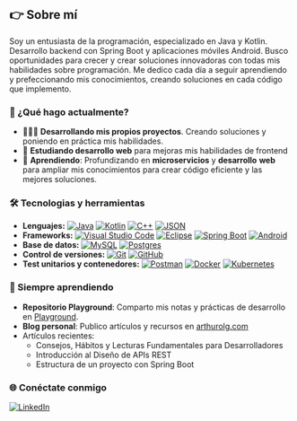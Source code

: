 ## 👉 Sobre mí
Soy un entusiasta de la programación, especializado en Java y Kotlin. Desarrollo backend con Spring Boot y aplicaciones móviles Android. Busco oportunidades para crecer y crear soluciones innovadoras con todas mis habilidades sobre programación. Me dedico cada día a seguir aprendiendo y prefeccionando mis conocimientos, creando soluciones en cada código que implemento.

### 🚀 ¿Qué hago actualmente?

- 👨🏻‍💻 **Desarrollando mis propios proyectos**. Creando soluciones y poniendo en práctica mis habilidades.
- 💼 **Estudiando desarrollo web** para mejoras mis habilidades de frontend
- 🤺 **Aprendiendo**: Profundizando en **microservicios** y **desarrollo** **web** para ampliar mis conocimientos para crear código eficiente y las mejores soluciones.

### 🛠️ Tecnologias y herramientas

- **Lenguajes:**
[![Java](https://img.shields.io/badge/Java-%23ED8B00.svg?logo=openjdk&logoColor=white)](#)
[![Kotlin](https://img.shields.io/badge/Kotlin-%237F52FF.svg?logo=kotlin&logoColor=white)](#)
[![C++](https://img.shields.io/badge/C++-%2300599C.svg?logo=c%2B%2B&logoColor=white)](#)
[![JSON](https://img.shields.io/badge/JSON-000?logo=json&logoColor=fff)](#)
- **Frameworks:**
[![Visual Studio Code](https://custom-icon-badges.demolab.com/badge/Visual%20Studio%20Code-0078d7.svg?logo=vsc&logoColor=white)](#)
[![Eclipse](https://img.shields.io/badge/Eclipse-FE7A16.svg?logo=Eclipse&logoColor=white)](#)
[![Spring Boot](https://img.shields.io/badge/Spring%20Boot-6DB33F?logo=springboot&logoColor=fff)](#)
[![Android](https://img.shields.io/badge/Android%20Studio-3DDC84?logo=android&logoColor=white)](#)
- **Base de datos:**
[![MySQL](https://img.shields.io/badge/MySQL-4479A1?logo=mysql&logoColor=fff)](#)
[![Postgres](https://img.shields.io/badge/Postgres-%23316192.svg?logo=postgresql&logoColor=white)](#)
- **Control de versiones:**
[![Git](https://img.shields.io/badge/Git-F05032?logo=git&logoColor=fff)](#)
[![GitHub](https://img.shields.io/badge/GitHub-%23121011.svg?logo=github&logoColor=white)](#)
- **Test unitarios y contenedores:**
[![Postman](https://img.shields.io/badge/-Postman-FF6C37?style=flat&logo=postman&logoColor=white)](#)
[![Docker](https://img.shields.io/badge/Docker-2496ED?logo=docker&logoColor=fff)](#)
[![Kubernetes](https://img.shields.io/badge/Kubernetes-326CE5?logo=kubernetes&logoColor=fff)](#)

### 🧠 Siempre aprendiendo

- **Repositorio Playground**: Comparto mis notas y prácticas de desarrollo en [Playground](https://github.com/lgzarturo/playground).
- **Blog personal**: Publico artículos y recursos en [arthurolg.com](https://arthurolg.com)
- Artículos recientes:
  - Consejos, Hábitos y Lecturas Fundamentales para Desarrolladores
  - Introducción al Diseño de APIs REST
  - Estructura de un proyecto con Spring Boot

### 🌐 Conéctate conmigo
[![LinkedIn](https://img.shields.io/badge/Linkedin-%230077B5.svg?logo=linkedin&logoColor=white&link=https://www.linkedin.com/in/ildefonso-albares-garcia/)](#)

<!-- ## Proyectos:
<a href="https://github.com/ildeagr/ABS4SOW"><img src="https://raw.githubusercontent.com/mouredev/roadmap-retos-programacion/main/Images/header.jpg" style="height: 60%; width:60%;"/></a>

<a href="https://github.com/ildeagr/Proyecto-Catalogo-Fronted"><img src="https://raw.githubusercontent.com/mouredev/roadmap-retos-programacion/main/Images/header.jpg" style="height: 60%; width:60%;"/></a>

<a href="https://github.com/ildeagr/Proyecto-Catalogo-Backend"><img src="https://raw.githubusercontent.com/mouredev/roadmap-retos-programacion/main/Images/header.jpg" style="height: 60%; width:60%;"/></a>

<a href="https://retosdeprogramacion.com/roadmap"><img src="https://raw.githubusercontent.com/mouredev/roadmap-retos-programacion/main/Images/header.jpg" style="height: 60%; width:60%;"/></a> -->

<!-- -**Otras herramientas pendientes de aprender:**
[![Junit](https://img.shields.io/badge/junit5-none?logo=junit5&logoColor=fff)](#)
[![Jira](https://img.shields.io/badge/Jira-0052CC?logo=jira&logoColor=fff)](#)
[![Firebase](https://img.shields.io/badge/Firebase-039BE5?logo=Firebase&logoColor=white)](#)
[![MongoDB](https://img.shields.io/badge/MongoDB-%234ea94b.svg?logo=mongodb&logoColor=white)](#)
[![MariaDB](https://img.shields.io/badge/MariaDB-003545?logo=mariadb&logoColor=white)](#)
[![NodeJS](https://img.shields.io/badge/Node.js-6DA55F?logo=node.js&logoColor=white)](#)
[![React](https://img.shields.io/badge/React-%2320232a.svg?logo=react&logoColor=%2361DAFB)](#)
[![Angular](https://img.shields.io/badge/Angular-%23DD0031.svg?logo=angular&logoColor=white)](#)
[![npm](https://img.shields.io/badge/npm-CB3837?logo=npm&logoColor=fff)](#)
[![Python](https://img.shields.io/badge/Python-3776AB?logo=python&logoColor=fff)](#)
[![HTML](https://img.shields.io/badge/HTML-%23E34F26.svg?logo=html5&logoColor=white)](#)
[![CSS](https://img.shields.io/badge/CSS-1572B6?logo=css3&logoColor=fff)](#)
[![JavaScript](https://img.shields.io/badge/JavaScript-F7DF1E?logo=javascript&logoColor=000)](#)-->

<!--[![LinkedIn](https://img.shields.io/badge/Linkedin-%230077B5.svg?logo=linkedin&logoColor=white)](#)
-->
